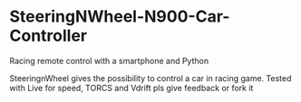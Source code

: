 SteeringNWheel-N900-Car-Controller
==================================

Racing remote control with a smartphone and Python

SteeringnWheel gives the possibility to control a car in racing game. Tested with Live for speed, TORCS and Vdrift
pls give feedback or fork it
